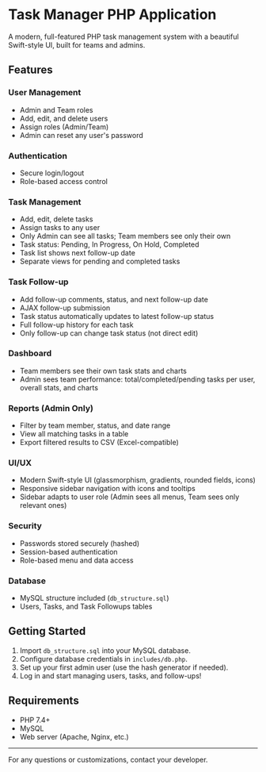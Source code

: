 # Task Manager PHP Application

A modern, full-featured PHP task management system with a beautiful Swift-style UI, built for teams and admins.

## Features

### User Management

- Admin and Team roles
- Add, edit, and delete users
- Assign roles (Admin/Team)
- Admin can reset any user's password

### Authentication

- Secure login/logout
- Role-based access control

### Task Management

- Add, edit, delete tasks
- Assign tasks to any user
- Only Admin can see all tasks; Team members see only their own
- Task status: Pending, In Progress, On Hold, Completed
- Task list shows next follow-up date
- Separate views for pending and completed tasks

### Task Follow-up

- Add follow-up comments, status, and next follow-up date
- AJAX follow-up submission
- Task status automatically updates to latest follow-up status
- Full follow-up history for each task
- Only follow-up can change task status (not direct edit)

### Dashboard

- Team members see their own task stats and charts
- Admin sees team performance: total/completed/pending tasks per user, overall stats, and charts

### Reports (Admin Only)

- Filter by team member, status, and date range
- View all matching tasks in a table
- Export filtered results to CSV (Excel-compatible)

### UI/UX

- Modern Swift-style UI (glassmorphism, gradients, rounded fields, icons)
- Responsive sidebar navigation with icons and tooltips
- Sidebar adapts to user role (Admin sees all menus, Team sees only relevant ones)

### Security

- Passwords stored securely (hashed)
- Session-based authentication
- Role-based menu and data access

### Database

- MySQL structure included (`db_structure.sql`)
- Users, Tasks, and Task Followups tables

## Getting Started

1. Import `db_structure.sql` into your MySQL database.
2. Configure database credentials in `includes/db.php`.
3. Set up your first admin user (use the hash generator if needed).
4. Log in and start managing users, tasks, and follow-ups!

## Requirements

- PHP 7.4+
- MySQL
- Web server (Apache, Nginx, etc.)

---

For any questions or customizations, contact your developer.
